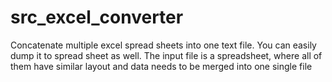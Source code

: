 # src_excel_converter
Concatenate multiple excel spread sheets into one text file. You can easily dump it to spread sheet as well.
The input file is a spreadsheet, where all of them have similar layout and data needs to be merged into one single file
